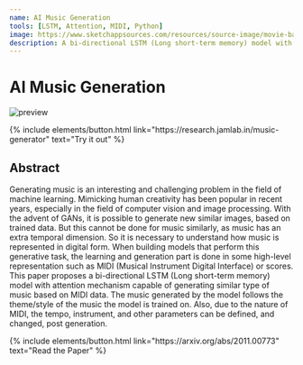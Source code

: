 ```yaml
---
name: AI Music Generation
tools: [LSTM, Attention, MIDI, Python]
image: https://www.sketchappsources.com/resources/source-image/movie-badges-jurajjurik.png
description: A bi-directional LSTM (Long short-term memory) model with attention mechanism capable of generating similar type of music based on MIDI data.
---
```


# AI Music Generation

![preview](https://www.sketchappsources.com/resources/source-image/we-were-soldiers-landing-page-dbruggisser.jpg)

<p class="text-center">
{% include elements/button.html link="https://research.jamlab.in/music-generator" text="Try it out" %}
</p>

## Abstract
Generating music is an interesting and challenging problem in the field of machine learning. Mimicking human creativity has been popular in recent years, especially in the field of computer vision and image processing. With the advent of GANs, it is possible to generate new similar images, based on trained data. But this cannot be done for music similarly, as music has an extra temporal dimension. So it is necessary to understand how music is represented in digital form. When building models that perform this generative task, the learning and generation part is done in some high-level representation such as MIDI (Musical Instrument Digital Interface) or scores. This paper proposes a bi-directional LSTM (Long short-term memory) model with attention mechanism capable of generating similar type of music based on MIDI data. The music generated by the model follows the theme/style of the music the model is trained on. Also, due to the nature of MIDI, the tempo, instrument, and other parameters can be defined, and changed, post generation.

<p class="text-center">
{% include elements/button.html link="https://arxiv.org/abs/2011.00773" text="Read the Paper" %}
</p>